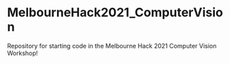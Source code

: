 # MelbourneHack2021_ComputerVision
Repository for starting code in the Melbourne Hack 2021 Computer Vision Workshop!
